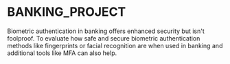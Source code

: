 # BANKING_PROJECT
Biometric authentication in banking offers enhanced security but isn't foolproof. To evaluate how safe and secure biometric authentication methods like fingerprints or
facial recognition are when used in banking and additional tools like MFA can also help.
